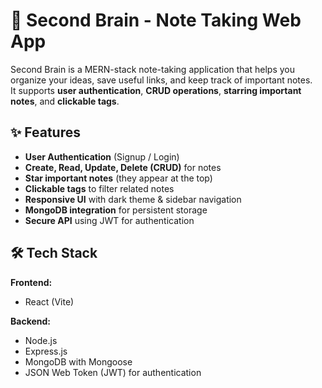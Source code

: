 # 🧠 Second Brain - Note Taking Web App

Second Brain is a MERN-stack note-taking application that helps you organize your ideas, save useful links, and keep track of important notes.  
It supports **user authentication**, **CRUD operations**, **starring important notes**, and **clickable tags**.  

## ✨ Features

- **User Authentication** (Signup / Login)
- **Create, Read, Update, Delete (CRUD)** for notes
- **Star important notes** (they appear at the top)
- **Clickable tags** to filter related notes
- **Responsive UI** with dark theme & sidebar navigation
- **MongoDB integration** for persistent storage
- **Secure API** using JWT for authentication

## 🛠 Tech Stack

**Frontend:**  
- React (Vite)   

**Backend:**  
- Node.js  
- Express.js  
- MongoDB with Mongoose  
- JSON Web Token (JWT) for authentication  
